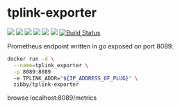 # tplink-exporter
[![](https://images.microbadger.com/badges/version/zibby/tplink-exporter.svg)](https://microbadger.com/images/zibby/tplink-exporter "Get your own version badge on microbadger.com") [![](https://images.microbadger.com/badges/image/zibby/tplink-exporter.svg)](https://microbadger.com/images/zibby/tplink-exporter "Get your own image badge on microbadger.com") 
![](https://img.shields.io/github/issues-raw/Zibby/tplink-exporter/master.svg) ![](https://img.shields.io/github/last-commit/Zibby/tplink-exporter.svg) ![](https://img.shields.io/docker/automated/zibby/tplink-exporter.svg) ![](https://img.shields.io/docker/pulls/zibby/tplink-exporter.svg)
[![Build Status](https://jenkins.zibbytechnology.ddns.net/job/tplink-exporter/job/master/badge/icon)](https://jenkins.zibbytechnology.ddns.net/job/tplink-exporter/job/master/)

Prometheus endpoint written in go exposed on port 8089.

~~~bash
docker run -d \
  --name=tplink_exporter \
  -p 8089:8089
  -e TPLINK_ADDR="${IP_ADDRESS_OF_PLUG}" \
  zibby/tplink-exporter
~~~

browse localhost:8089/metrics
